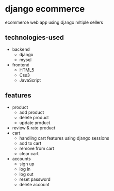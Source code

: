 # django ecommerce
ecommerce web app using django mltiple sellers
## technologies-used
* backend
  * django
  * mysql
* frontend
  * HTML5
  * Css3
  * JavaScript
## features
* product
  * add product
  * delete product
  * update product
* review & rate product
* cart
  * handling cart features using django sessions
  * add to cart
  * remove from cart
  * clear cart
* accounts
  * sign up
  * log in
  * log out
  * reset password
  * delete account
